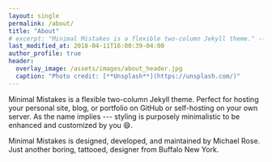 ```yaml
---
layout: single
permalink: /about/
title: "About"
# excerpt: "Minimal Mistakes is a flexible two-column Jekyll theme." -->
last_modified_at: 2018-04-11T16:00:39-04:00
author_profile: true
header:
  overlay_image: /assets/images/about_header.jpg
  caption: "Photo credit: [**Unsplash**](https://unsplash.com/)"
---
```


Minimal Mistakes is a flexible two-column Jekyll theme. Perfect for hosting your personal site, blog, or portfolio on GitHub or self-hosting on your own server. As the name implies --- styling is purposely minimalistic to be enhanced and customized by you :smile:.

<!-- {% include gallery id="layouts_gallery" caption="Examples of included layouts `splash`, `single`, and `archive`." %} -->

Minimal Mistakes is designed, developed, and maintained by Michael Rose. Just another boring, tattooed, designer from Buffalo New York.
